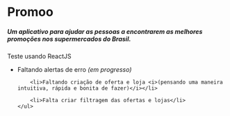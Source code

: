 <h1>Promoo</h1>

<h5>Um aplicativo para ajudar as pessoas a encontrarem as melhores promoções nos supermercados do Brasil.</h5>

<p>Teste usando ReactJS</p>

<p>
    <ul>
        <li>Faltando alertas de erro <i>(em progresso)</i></li>

        <li>Faltando criação de oferta e loja <i>(pensando uma maneira intuitiva, rápida e bonita de fazer)</i></li>

        <li>Falta criar filtragem das ofertas e lojas</li>
    </ul>
</p>